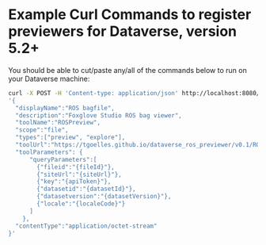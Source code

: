 # Example Curl Commands to register previewers for Dataverse, version 5.2+

You should be able to cut/paste any/all of the commands below to run on your Dataverse machine:




```bash
curl -X POST -H 'Content-type: application/json' http://localhost:8080/api/admin/externalTools -d \
'{
  "displayName":"ROS bagfile",
  "description":"Foxglove Studio ROS bag viewer",
  "toolName":"ROSPreview",
  "scope":"file",
  "types":["preview", "explore"],
  "toolUrl":"https://tgoelles.github.io/dataverse_ros_previewer/v0.1/ROSPreview.html",
  "toolParameters": {
      "queryParameters":[
        {"fileid":"{fileId}"},
        {"siteUrl":"{siteUrl}"},
        {"key":"{apiToken}"},
        {"datasetid":"{datasetId}"},
        {"datasetversion":"{datasetVersion}"},
        {"locale":"{localeCode}"}
      ]
    },
  "contentType":"application/octet-stream"
}'
```
